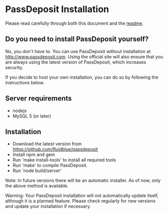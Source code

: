 # PassDeposit Installation

Please read carefully through both this document and the [readme](README.md#passdeposit).


## Do you need to install PassDeposit yourself?

No, you don't have to. You can use PassDeposit without installation at <http://www.passdeposit.com>. Using the official site will also ensure that you are always using the latest version of PassDeposit, which increases security.

If you decide to host your own installation, you can do so by following the instructions below.


## Server requirements

* nodejs
* MySQL 5 (or later)


## Installation

* Download the latest version from <https://github.com/fluidblue/passdeposit>
* Install npm and gem
* Run 'make install-tools' to install all required tools
* Run 'make' to compile PassDeposit.
* Run 'node build/server'

Note: In future versions there will be an automatic installer. As of now, only the above method is available.

Warning: Your PassDeposit installation will not automatically update itself, although it is a planned feature. Please check regularly for new versions and update your installation if necessary.
